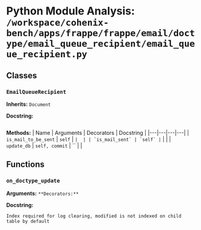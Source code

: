 # Python Module Analysis: `/workspace/cohenix-bench/apps/frappe/frappe/email/doctype/email_queue_recipient/email_queue_recipient.py`

## Classes

### `EmailQueueRecipient`
**Inherits:** `Document`


**Docstring:**
```

```

**Methods:**
| Name | Arguments | Decorators | Docstring |
|---|---|---|---|
| `is_mail_to_be_sent` | `self` | `` |  |
| `is_mail_sent` | `self` | `` |  |
| `update_db` | `self, commit` | `` |  |





## Functions

### `on_doctype_update`
**Arguments:** ``
**Decorators:** ``

**Docstring:**
```
Index required for log clearing, modified is not indexed on child table by default
```

